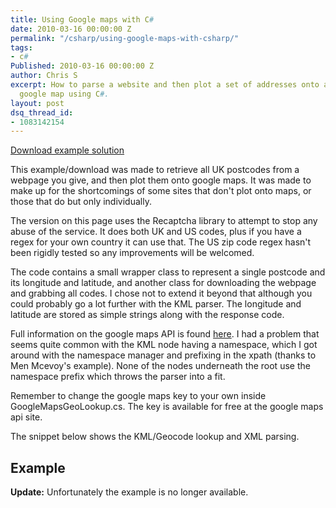 ```yaml
---
title: Using Google maps with C#
date: 2010-03-16 00:00:00 Z
permalink: "/csharp/using-google-maps-with-csharp/"
tags:
- c#
Published: 2010-03-16 00:00:00 Z
author: Chris S
excerpt: How to parse a website and then plot a set of addresses onto an embedded
  google map using C#.
layout: post
dsq_thread_id:
- 1083142154
---
```


[Download example solution][1]

This example/download was made to retrieve all UK postcodes from a webpage you give, and then plot them onto google maps. It was made to make up for the shortcomings of some sites that don't plot onto maps, or those that do but only individually. 

<!--more-->

The version on this page uses the Recaptcha library to attempt to stop any abuse of the service. It does both UK and US codes, plus if you have a regex for your own country it can use that. The US zip code regex hasn't been rigidly tested so any improvements will be welcomed.

The code contains a small wrapper class to represent a single postcode and its longitude and latitude, and another class for downloading the webpage and grabbing all codes. I chose not to extend it beyond that although you could probably go a lot further with the KML parser. The longitude and latitude are stored as simple strings along with the response code.

Full information on the google maps API is found [here][2]. I had a problem that seems quite common with the KML node having a namespace, which I got around with the namespace manager and prefixing in the xpath (thanks to Men Mcevoy's example). None of the nodes underneath the root use the namespace prefix which throws the parser into a fit.

Remember to change the google maps key to your own inside GoogleMapsGeoLookup.cs. The key is available for free at the google maps api site.

The snippet below shows the KML/Geocode lookup and XML parsing.

## Example

**Update:** Unfortunately the example is no longer available.

 [1]: /wp-content/uploads/2013/02/gmapspostcodeexample.zip
 [2]: http://www.google.com/apis/maps/documentation/reference.html
